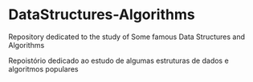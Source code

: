 # DataStructures-Algorithms
Repository dedicated to the study of Some famous Data Structures and Algorithms

Repoistório dedicado ao estudo de algumas estruturas de dados e algoritmos populares
